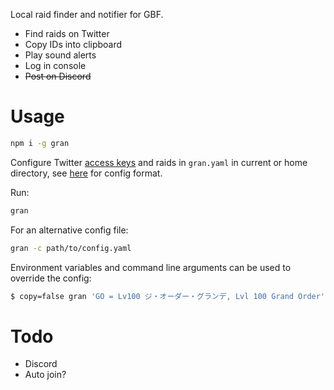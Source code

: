 Local raid finder and notifier for GBF.

* Find raids on Twitter
* Copy IDs into clipboard
* Play sound alerts
* Log in console
* ~~Post on Discord~~

# Usage

```sh
npm i -g gran
```

Configure Twitter [access keys](https://apps.twitter.com/) and raids in `gran.yaml` in current or home directory, see [here](gran.example.yaml) for config format.

Run:

```sh
gran
```

For an alternative config file:

```sh
gran -c path/to/config.yaml
```

Environment variables and command line arguments can be used to override the config:

```sh
$ copy=false gran 'GO = Lv100 ジ・オーダー・グランデ, Lvl 100 Grand Order' ...
```

# Todo

* Discord
* Auto join?
